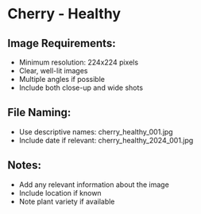 # Cherry - Healthy

## Image Requirements:
- Minimum resolution: 224x224 pixels
- Clear, well-lit images
- Multiple angles if possible
- Include both close-up and wide shots

## File Naming:
- Use descriptive names: cherry_healthy_001.jpg
- Include date if relevant: cherry_healthy_2024_001.jpg

## Notes:
- Add any relevant information about the image
- Include location if known
- Note plant variety if available
